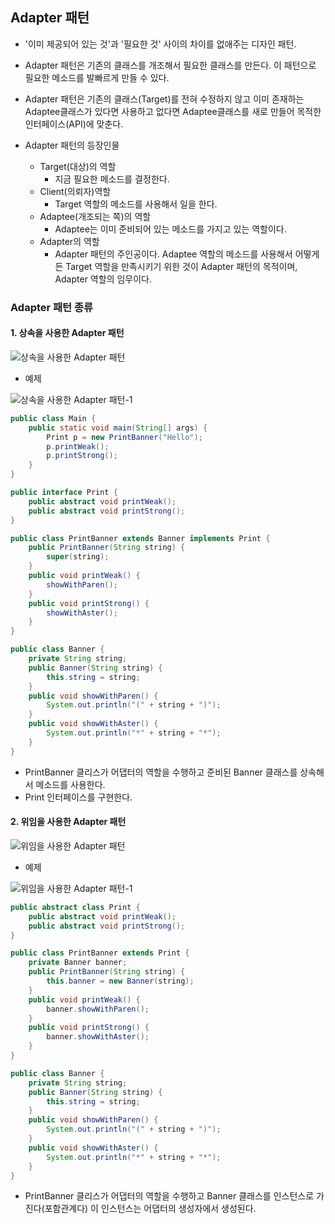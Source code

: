 Adapter 패턴
------------

-	'이미 제공되어 있는 것'과 '필요한 것' 사이의 차이를 없애주는 디자인 패턴.
-	Adapter 패턴은 기존의 클래스를 개조해서 필요한 클래스를 만든다. 이 패턴으로 필요한 메소드를 발빠르게 만들 수 있다.
-	Adapter 패턴은 기존의 클래스(Target)를 전혀 수정하지 않고 이미 존재하는 Adaptee클래스가 있다면 사용하고 없다면 Adaptee클래스를 새로 만들어 목적한 인터페이스(API)에 맞춘다.

-	Adapter 패턴의 등장인물

	-	Target(대상)의 역할
		-	지금 필요한 메소드를 결정한다.
	-	Client(의뢰자)역할
		-	Target 역할의 메소드를 사용해서 일을 한다.
	-	Adaptee(개조되는 쪽)의 역할
		-	Adaptee는 이미 준비되어 있는 메소드를 가지고 있는 역할이다.
	-	Adapter의 역할
		-	Adapter 패턴의 주인공이다. Adaptee 역할의 메소드를 사용해서 어떻게든 Target 역할을 만족시키기 위한 것이 Adapter 패턴의 목적이며, Adapter 역할의 임무이다.

### Adapter 패턴 종류

#### 1. 상속을 사용한 Adapter 패턴

![상속을 사용한 Adapter 패턴](http://drive.google.com/uc?export=view&id=0ByLqiEM75qEzOEpsY0U2QWprWjg)

-	예제

![상속을 사용한 Adapter 패턴-1](http://drive.google.com/uc?export=view&id=0ByLqiEM75qEzTk51Q2cwTng3MzA)

```java
public class Main {
    public static void main(String[] args) {
        Print p = new PrintBanner("Hello");
        p.printWeak();
        p.printStrong();
    }
}

public interface Print {
    public abstract void printWeak();
    public abstract void printStrong();
}

public class PrintBanner extends Banner implements Print {
    public PrintBanner(String string) {
        super(string);
    }
    public void printWeak() {
        showWithParen();
    }
    public void printStrong() {
        showWithAster();
    }
}

public class Banner {
    private String string;
    public Banner(String string) {
        this.string = string;
    }
    public void showWithParen() {
        System.out.println("(" + string + ")");
    }
    public void showWithAster() {
        System.out.println("*" + string + "*");
    }
}

```

-	PrintBanner 클리스가 어댑터의 역할을 수행하고 준비된 Banner 클래스를 상속해서 메소드를 사용한다.
-	Print 인터페이스를 구현한다.

#### 2. 위임을 사용한 Adapter 패턴

![위임을 사용한 Adapter 패턴](http://drive.google.com/uc?export=view&id=0ByLqiEM75qEzRmJVZWZpX3daa0E)

-	예제

![위임을 사용한 Adapter 패턴-1](http://drive.google.com/uc?export=view&id=0ByLqiEM75qEzMVV3UDZOcHBkX1k)

```java
public abstract class Print {
    public abstract void printWeak();
    public abstract void printStrong();
}

public class PrintBanner extends Print {
    private Banner banner;
    public PrintBanner(String string) {
        this.banner = new Banner(string);
    }
    public void printWeak() {
        banner.showWithParen();
    }
    public void printStrong() {
        banner.showWithAster();
    }
}

public class Banner {
    private String string;
    public Banner(String string) {
        this.string = string;
    }
    public void showWithParen() {
        System.out.println("(" + string + ")");
    }
    public void showWithAster() {
        System.out.println("*" + string + "*");
    }
}
```

-	PrintBanner 클리스가 어댑터의 역할을 수행하고 Banner 클래스를 인스턴스로 가진다(포함관계다) 이 인스턴스는 어댑터의 생성자에서 생성된다.
